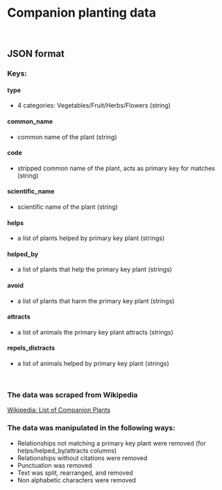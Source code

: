 # Companion planting data 

<br>

## JSON format
### Keys:
#### type 
- 4 categories: Vegetables/Fruit/Herbs/Flowers (string)
#### common_name 
- common name of the plant (string)
#### code 
- stripped common name of the plant, acts as primary key for matches (string)
#### scientific_name
- scientific name of the plant (string)
#### helps
- a list of plants helped by primary key plant (strings)
#### helped_by
- a list of plants that help the primary key plant (strings)
#### avoid
- a list of plants that harm the primary key plant (strings)
#### attracts
- a list of animals the primary key plant attracts (strings)
#### repels_distracts
- a list of animals helped by primary key plant (strings)

<br>

### The data was scraped from Wikipedia 
<a href="https://en.wikipedia.org/wiki/List_of_companion_plants">Wikipedia: List of Companion Plants</a>

### The data was manipulated in the following ways:
 - Relationships not matching a primary key plant were removed (for helps/helped_by/attracts columns)
 - Relationships without citations were removed
 - Punctuation was removed 
 - Text was split, rearranged, and removed
 - Non alphabetic characters were removed 

